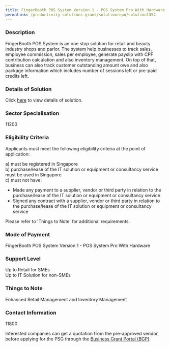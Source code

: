 ```yaml
---
title: FingerBooth POS System Version 1 - POS System Pro With Hardware
permalink: /productivity-solutions-grant/solutionrepo/solution1354
---
```


### Description

FingerBooth POS System is an one stop solution for retail and beauty industry shops and parlor. The system help businesses to track sales, employee commission, sales per employee, generate payslip with CPF contribution calculation and also inventory management. On top of that, business can also track customer outstanding amount owe and also package information which includes number of sessions left or pre-paid credits left.

### Details of Solution

Click <a href='BIG MOUTH MARKETING PTE LTD' target='_blank' rel='noopener'>here</a> to view details of solution.

### Sector Specialisation

 11200 

### Eligibility Criteria

Applicants must meet the following eligibility criteria at the point of application:

a) must be registered in Singapore <br>
b) purchase/lease of the IT solution or equipment or consultancy service must be used in Singapore <br>
c) must not have:
- Made any payment to a supplier, vendor or third party in relation to the purchase/lease of the IT solution or equipment or consultancy service
- Signed any contract with a supplier, vendor or third party in relation to the purchase/lease of the IT solution or equipment or consultancy service

Please refer to 'Things to Note' for additional requirements.

### Mode of Payment
FingerBooth POS System Version 1 - POS System Pro With Hardware

### Support Level
Up to Retail for SMEs <br>
Up to IT Solution for non-SMEs

### Things to Note
Enhanced Retail Management and Inventory Management

### Contact Information
11800

Interested companies can get a quotation from the pre-approved vendor, before applying for the PSG through the <a target='_blank' rel='noopener' href='https://www.businessgrants.gov.sg/'>Business Grant Portal (BGP)</a>.
